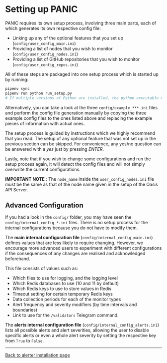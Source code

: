 # Setting up PANIC

PANIC requires its own setup process, involving three main parts, each of which generates its own respective config file:

- Linking up any of the optional features that you set up (`config/user_config_main.ini`)
- Providing a list of nodes that you wish to monitor (`config/user_config_nodes.ini`)
- Providing a list of GitHub repositories that you wish to monitor (`config/user_config_repos.ini`)

All of these steps are packaged into one setup process which is started up by running:
```bash
pipenv sync
pipenv run python run_setup.py
# If multiple versions of Python are installed, the python executable may be `python3.6`, `python3.7`, etc.
```

Alternatively, you can take a look at the three `config/example_***.ini` files and perform the config file generation manually by copying the three example config files to the ones listed above and replacing the example pieces of information with actual ones.

The setup process is guided by instructions which we highly recommend that you read. The setup of any optional feature that was not set up in the previous section can be skipped. For convenience, any yes/no question can be answered with a *yes* just by pressing *ENTER*.

Lastly, note that if you wish to change some configurations and run the setup process again, it will detect the config files and will not simply overwrite the current configurations.

**IMPORTANT NOTE** : The `node_name` inside the `user_config_nodes.ini` file must be the same as that of the node name given in the setup of the Oasis API Server.

## Advanced Configuration

If you had a look in the `config/` folder, you may have seen the `config/internal_config_*.ini` files. There is no setup process for the internal configurations because you do not have to modify them.

The **main internal configuration file** (`config/internal_config_main.ini`) defines values that are less likely to require changing. However, we encourage more advanced users to experiment with different configurations if the consequences of any changes are realised and acknowledged beforehand.

This file consists of values such as:
- Which files to use for logging, and the logging level
- Which Redis databases to use (10 and 11 by default)
- Which Redis keys to use to store values in Redis
- Timeout setting for certain temporary Redis keys
- Data collection periods for each of the monitor types
- Alert frequency and severity modifiers (by time intervals and boundaries)
- Link to use for the `/validators` Telegram command.

The **alerts internal configuration file** (`config/internal_config_alerts.ini`) lists all possible alerts and alert severities, allowing the user to disable specific alerts or even a whole alert severity by setting the respective key from `True` to `False`.
<!-- TODO: add more info once config UI is usable -->

---
[Back to alerter installation page](INSTALL_AND_RUN.md)
